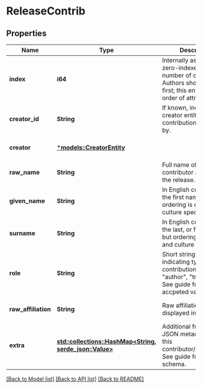 # ReleaseContrib

## Properties
Name | Type | Description | Notes
------------ | ------------- | ------------- | -------------
**index** | **i64** | Internally assigned zero-indexed sequence number of contribution. Authors should come first; this encodes the order of attriubtion.  | [optional] [default to None]
**creator_id** | **String** | If known, indicates the creator entity this contribution was made by.  | [optional] [default to None]
**creator** | [***models::CreatorEntity**](creator_entity.md) |  | [optional] [default to None]
**raw_name** | **String** | Full name of the contributor as typeset in the release.  | [optional] [default to None]
**given_name** | **String** | In English commonly the first name, but ordering is context and culture specific.  | [optional] [default to None]
**surname** | **String** | In English commonly the last, or family name, but ordering is context and culture specific.  | [optional] [default to None]
**role** | **String** | Short string (slug) indicating type of contribution (eg, \"author\", \"translator\"). See guide for list of accpeted values.  | [optional] [default to None]
**raw_affiliation** | **String** | Raw affiliation string as displayed in text | [optional] [default to None]
**extra** | [**std::collections::HashMap<String, serde_json::Value>**](AnyType.md) | Additional free-form JSON metadata about this contributor/contribution. See guide for normative schema.  | [optional] [default to None]

[[Back to Model list]](../README.md#documentation-for-models) [[Back to API list]](../README.md#documentation-for-api-endpoints) [[Back to README]](../README.md)


